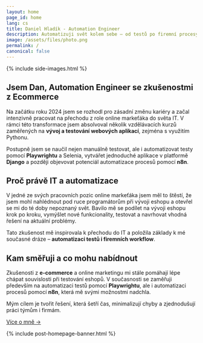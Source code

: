 ```yaml
---
layout: home
page_id: home
lang: cs
title: Daniel Hladík - Automation Engineer
description: Automatizuji svět kolem sebe – od testů po firemní procesy.
image: /assets/files/photo.png
permalink: /
canonical: false
---
```


{% include side-images.html %}

## Jsem Dan, Automation Engineer se zkušenostmi z Ecommerce
Na začátku roku 2024 jsem se rozhodl pro zásadní změnu kariéry a začal intenzivně pracovat na přechodu z role online markeťáka do světa IT. V rámci této transformace jsem absolvoval několik vzdělávacích kurzů zaměřených na **vývoj a testování webových aplikací**, zejména s využitím Pythonu.

Postupně jsem se naučil nejen manuálně testovat, ale i automatizovat testy pomocí **Playwrightu** a Selenia, vytvářet jednoduché aplikace v platformě **Django** a později objevovat potenciál automatizace procesů pomocí **n8n**.

<div class="parallax"></div>

## Proč právě IT a automatizace
V jedné ze svých pracovních pozic online markeťáka jsem měl to štěstí, že jsem mohl nahlédnout pod ruce programátorům při vývoji eshopu a otevřel se mi do té doby nepoznaný svět. Bavilo mě se podílet na vývoji eshopu krok po kroku, vymýšlet nové funkcionality, testovat a navrhovat vhodná řešení na aktuální problémy.

Tato zkušenost mě inspirovala k přechodu do IT a položila základy k mé současné dráze – **automatizaci testů i firemních workflow**.

<div class="parallax"></div>

## Kam směřuji a co mohu nabídnout
Zkušenosti z **e-commerce** a online marketingu mi stále pomáhají lépe chápat souvislosti při testování eshopů. V současnosti se zaměřuji především na automatizaci testů pomocí **Playwrightu**, ale i automatizaci procesů pomocí **n8n**, která mě svými možnostmi nadchla.

Mým cílem je tvořit řešení, která šetří čas, minimalizují chyby a zjednodušují práci týmům i firmám.

[Více o mně →](/cv/#continue)

<div class="parallax"></div>

{% include post-homepage-banner.html %}
